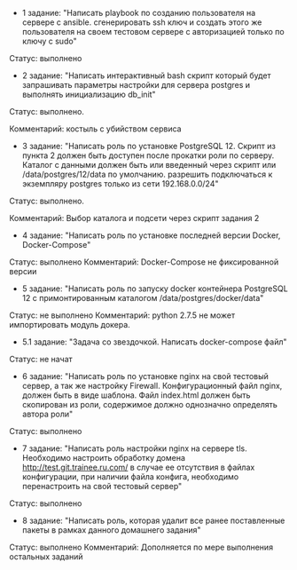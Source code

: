 - 1 задание: "Написать playbook по созданию пользователя на сервере с ansible. сгенерировать ssh ключ и создать этого же пользователя на своем тестовом сервере с авторизацией только по ключу с sudo"

Статус: выполнено

- 2 задание: "Написать интерактивный bash скрипт который будет запрашивать параметры настройки для сервера postgres и выполнять инициализацию db_init"

Статус: выполнено.

Комментарий: костыль с убийством сервиса

- 3 задание: "Написать роль по установке PostgreSQL 12. Скрипт из пункта 2 должен быть доступен после прокатки роли по серверу. Каталог с данными должен быть или введенный через скрипт или /data/postgres/12/data по умолчанию. разрешить подключаться к экземпляру postgres только из сети 192.168.0.0/24"

Статус: выполнено.

Комментарий: Выбор каталога и подсети через скрипт задания 2

- 4 задание: "Написать роль по установке последней версии Docker, Docker-Compose"

Статус: выполнено
Комментарий: Docker-Compose не фиксированной версии

- 5 задание: "Написать роль по запуску docker контейнера PostgreSQL 12 с примонтированным каталогом /data/postgres/docker/data"

Статус: не выполнено
Комментарий: python 2.7.5 не может импортировать модуль докера. 

- 5.1 задание: "Задача со звездочкой. Написать docker-compose файл"

Статус: не начат

- 6 задание: "Написать роль по установке nginx на свой тестовый сервер, а так же настройку Firewall. Конфигурационный файл nginx, должен быть в виде шаблона. Файл index.html должен быть скопирован из роли, содержимое должно однозначно определять автора роли"

Статус: выполнено

- 7 задание: "Написать роль настройки nginx на сервере tls. Необходимо настроить обработку домена http://test.git.trainee.ru.com/ в случае ее отсутствия в файлах конфигурации, при наличии файла конфига, необходимо перенастроить на свой тестовый сервер"

Статус: выполнено

- 8 задание: "Написать роль, которая удалит все ранее поставленные пакеты в рамках данного домашнего задания"

Статус: выполнено
Комментарий: Дополняется по мере выполнения остальных заданий
